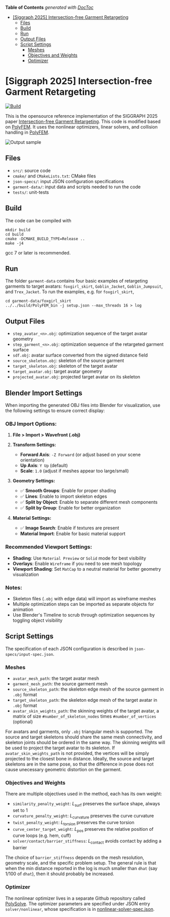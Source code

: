 <!-- START doctoc generated TOC please keep comment here to allow auto update -->
<!-- DON'T EDIT THIS SECTION, INSTEAD RE-RUN doctoc TO UPDATE -->

**Table of Contents** _generated with [DocToc](https://github.com/thlorenz/doctoc)_

- [[Siggraph 2025] Intersection-free Garment Retargeting](#siggraph-2025-intersection-free-garment-retargeting)
  - [Files](#files)
  - [Build](#build)
  - [Run](#run)
  - [Output Files](#output-files)
  - [Script Settings](#script-settings)
    - [Meshes](#meshes)
    - [Objectives and Weights](#objectives-and-weights)
    - [Optimizer](#optimizer)

<!-- END doctoc generated TOC please keep comment here to allow auto update -->

# [Siggraph 2025] Intersection-free Garment Retargeting

[![Build](https://github.com/Huangzizhou/cloth-fit/actions/workflows/continuous.yml/badge.svg)](https://github.com/Huangzizhou/cloth-fit/actions/workflows/continuous.yml)

This is the opensource reference implementation of the SIGGRAPH 2025 paper [Intersection-free Garment Retargeting](https://huangzizhou.github.io/assets/img/research/cloth/paper.pdf). This code is modified based on [PolyFEM](https://github.com/polyfem/polyfem). It uses the nonlinear optimizers, linear solvers, and collision handling in [PolyFEM](https://github.com/polyfem/polyfem).

![Output sample](./garment-data/output.gif)

## Files

- `src/`: source code
- `cmake/` and `CMakeLists.txt`: CMake files
- `json-specs/`: input JSON configuration specifications
- `garment-data/`: input data and scripts needed to run the code
- `tests/`: unit-tests

## Build

The code can be compiled with

```
mkdir build
cd build
cmake -DCMAKE_BUILD_TYPE=Release ..
make -j4
```

gcc 7 or later is recommended.

## Run

The folder `garment-data` contains four basic examples of retargeting garments to target avatars: `foxgirl_skirt`, `Goblin_Jacket`, `Goblin_Jumpsuit`, and `Trex_Jacket`. To run the examples, e.g. for `foxgirl_skirt`,

```
cd garment-data/foxgirl_skirt
../../build/PolyFEM_bin -j setup.json --max_threads 16 > log
```

## Output Files

- `step_avatar_<n>.obj`: optimization sequence of the target avatar geometry
- `step_garment_<n>.obj`: optimization sequence of the retargeted garment surface
- `sdf.obj`: avatar surface converted from the signed distance field
- `source_skeleton.obj`: skeleton of the source garment
- `target_skeleton.obj`: skeleton of the target avatar
- `target_avatar.obj`: target avatar geometry
- `projected_avatar.obj`: projected target avatar on its skeleton

## Blender Import Settings

When importing the generated OBJ files into Blender for visualization, use the following settings to ensure correct display:

### OBJ Import Options:
1. **File > Import > Wavefront (.obj)**
2. **Transform Settings:**
   - **Forward Axis**: `-Z Forward` (or adjust based on your scene orientation)
   - **Up Axis**: `Y Up` (default)
   - **Scale**: `1.0` (adjust if meshes appear too large/small)

3. **Geometry Settings:**
   - ✅ **Smooth Groups**: Enable for proper shading
   - ✅ **Lines**: Enable to import skeleton edges
   - ✅ **Split by Object**: Enable to separate different mesh components
   - ✅ **Split by Group**: Enable for better organization

4. **Material Settings:**
   - ✅ **Image Search**: Enable if textures are present
   - **Material Import**: Enable for basic material support

### Recommended Viewport Settings:
- **Shading**: Use `Material Preview` or `Solid` mode for best visibility
- **Overlays**: Enable `Wireframe` if you need to see mesh topology
- **Viewport Shading**: Set `MatCap` to a neutral material for better geometry visualization

### Notes:
- Skeleton files (`.obj` with edge data) will import as wireframe meshes
- Multiple optimization steps can be imported as separate objects for animation
- Use Blender's Timeline to scrub through optimization sequences by toggling object visibility

## Script Settings

The specification of each JSON configuration is described in `json-specs/input-spec.json`.

### Meshes

- `avatar_mesh_path`: the target avatar mesh
- `garment_mesh_path`: the source garment mesh
- `source_skeleton_path`: the skeleton edge mesh of the source garment in `.obj` format
- `target_skeleton_path`: the skeleton edge mesh of the target avatar in `.obj` format
- `avatar_skin_weights_path`: the skinning weights of the target avatar, a matrix of size `#number_of_skeleton_nodes` times `#number_of_vertices` (optional)

For avatars and garments, only `.obj` triangular mesh is supported. The source and target skeletons should share the same mesh connectivity, and skeleton joints should be ordered in the same way. The skinning weights will be used to project the target avatar to its skeleton. If `avatar_skin_weights_path` is not provided, the vertices will be simply projected to the closest bone in distance. Ideally, the source and target skeletons are in the same pose, so that the difference in pose does not cause unecessary geometric distortion on the garment.

### Objectives and Weights

There are multiple objectives used in the method, each has its own weight:

- `similarity_penalty_weight`: $L_\text{surf}$ preserves the surface shape, always set to 1
- `curvature_penalty_weight`: $L_\text{curvature}$ preserves the curve curvature
- `twist_penalty_weight`: $L_\text{torsion}$ preserves the curve torsion
- `curve_center_target_weight`: $L_\text{pos}$ preserves the relative position of curve loops (e.g. hem, cuff)
- `solver/contact/barrier_stiffness`: $L_\text{contact}$ avoids contact by adding a barrier

The choice of `barrier_stiffness` depends on the mesh resolution, geometry scale, and the specific problem setup. The general rule is that when the min distance reported in the log is much smaller than `dhat` (say 1/100 of `dhat`), then it should probably be increased.

### Optimizer

The nonlinear optimizer lives in a separate Github repository called [PolySolve](https://github.com/Huangzizhou/polysolve/tree/garment). The optimizer parameters are specified under JSON entry `solver/nonlinear`, whose specification is in [nonlinear-solver-spec.json](https://github.com/Huangzizhou/polysolve/blob/garment/nonlinear-solver-spec.json).
